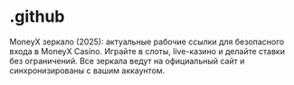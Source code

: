 # .github
MoneyX зеркало (2025): актуальные рабочие ссылки для безопасного входа в MoneyX Casino. Играйте в слоты, live-казино и делайте ставки без ограничений. Все зеркала ведут на официальный сайт и синхронизированы с вашим аккаунтом.
